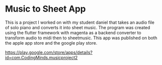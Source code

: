 # Music to Sheet App

This is a project I worked on with my student daniel that takes an audio file of solo piano and converts it into sheet music. The program was created using the flutter framework with magenta as a backend converter to transform audio to midi then to sheetmusic. This app was published on both the apple app store and the google play store.

https://play.google.com/store/apps/details?id=com.CodingMinds.musicproject2


